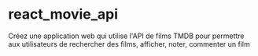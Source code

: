# react_movie_api
Créez une application web qui utilise l'API de films TMDB pour permettre aux utilisateurs de rechercher des films, afficher, noter, commenter un film

